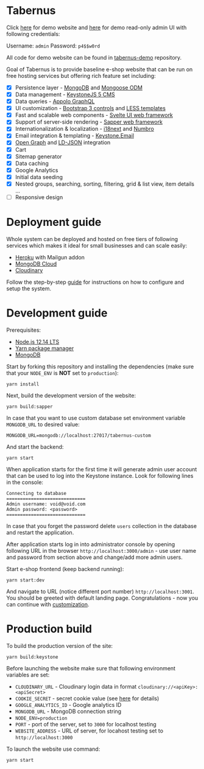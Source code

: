 # Tabernus

Click [here](https://tabernus-demo.herokuapp.com/) for demo website and 
[here](https://tabernus-demo.herokuapp.com/admin) for demo read-only admin UI 
with following credentials:

Username: `admin`
Password: `p4$$w0rd`

All code for demo website can be found in 
[tabernus-demo](https://github.com/otociulis/tabernus-demo) repository.

Goal of Tabernus is to provide baseline e-shop website that can be run on free hosting services but offering rich feature set including:

* [x] Persistence layer - [MongoDB](https://www.mongodb.com/) and [Mongoose ODM](https://mongoosejs.com/)
* [x] Data management - [KeystoneJS 5 CMS](https://www.keystonejs.com/)
* [x] Data queries - [Appolo GraphQL](https://www.apollographql.com/)
* [x] UI customization - [Bootstrap 3 controls](https://getbootstrap.com/docs/3.4/) and [LESS templates](http://lesscss.org/)
* [x] Fast and scalable web components - [Svelte UI web framework](https://svelte.dev/)
* [x] Support of server-side rendering - [Sapper web framework](https://sapper.svelte.dev/)
* [x] Internationalization & localization - [i18next](https://www.i18next.com/) and [Numbro](http://numbrojs.com/)
* [x] Email integration & templating - [Keystone.Email](https://www.npmjs.com/package/keystone-email)
* [x] [Open Graph](https://ogp.me/) and [LD-JSON](https://json-ld.org/) integration
* [x] Cart
* [x] Sitemap generator
* [x] Data caching
* [x] Google Analytics
* [x] Initial data seeding
* [x] Nested groups, searching, sorting, filtering, grid & list view, item details ...
* [ ] Responsive design

# Deployment guide

Whole system can be deployed and hosted on free tiers of following services 
which makes it ideal for small businesses and can scale easily:

* [Heroku](https://www.heroku.com) with Mailgun addon
* [MongoDB Cloud](https://cloud.mongodb.com/)
* [Cloudinary](https://cloudinary.com/)

Follow the step-by-step [guide](./DEPLOYMENT.md) for instructions on how to 
configure and setup the system.

# Development guide

Prerequisites:

* [Node.js 12.14 LTS](https://nodejs.org/en/)
* [Yarn package manager](https://yarnpkg.com/lang/en/)
* [MongoDB](https://www.mongodb.com/)

Start by forking this repository and installing the dependencies (make sure 
that your `NODE_ENV` is **NOT** set to `production`):

```
yarn install
```

Next, build the development version of the website:

```
yarn build:sapper
```

In case that you want to use custom database set environment variable 
`MONGODB_URL` to desired value:

```
MONGODB_URL=mongodb://localhost:27017/tabernus-custom
```

And start the backend:

```
yarn start
```

When application starts for the first time it will generate admin user account
that can be used to log into the Keystone instance. Look for following lines 
in the console:

```
Connecting to database
=============================
Admin username: void@void.com
Admin password: <password>
=============================
```

In case that you forget the password delete `users` collection in the database
and restart the application.

After application starts log in into administrator console by opening following
URL in the browser `http://localhost:3000/admin` - use user name and password
from section above and change/add more admin users.

Start e-shop frontend (keep backend running):

```
yarn start:dev
```

And navigate to URL (notice different port number) `http://localhost:3001`. You
should be greeted with default landing page. Congratulations - now you can
continue with [customization](./CUSTOMIZATION.md).

# Production build

To build the production version of the site:

```
yarn build:keystone
```

Before launching the website make sure that following environment variables are set:

* `CLOUDINARY_URL` - Cloudinary login data in format `cloudinary://<apiKey>:<apiSecret>`
* `COOKIE_SECRET` - secret cookie value (see 
[here](https://www.keystonejs.com/guides/production#cookie-secret) for details)
* `GOOGLE_ANALYTICS_ID` - Google analytics ID
* `MONGODB_URL` - MongoDB connection string
* `NODE_ENV=production`
* `PORT` - port of the server, set to `3000` for localhost testing
* `WEBSITE_ADDRESS` - URL of server, for locahost testing set to 
`http://localhost:3000`

To launch the website use command:

```
yarn start
```

